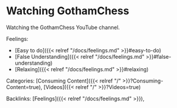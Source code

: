 # Watching GothamChess

Watching the GothamChess YouTube channel.

Feelings: 

  - [Easy to do]({{< relref "/docs/feelings.md" >}}#easy-to-do)
  - [False Understanding]({{< relref "/docs/feelings.md" >}}#false-understanding)
  - [Relaxing]({{< relref "/docs/feelings.md" >}}#relaxing)

Categories: [Consuming Content]({{< relref "/" >}}?Consuming-Content=true),
[Videos]({{< relref "/" >}}?Videos=true)

Backlinks: [Feelings]({{< relref "/docs/feelings.md" >}}), 
